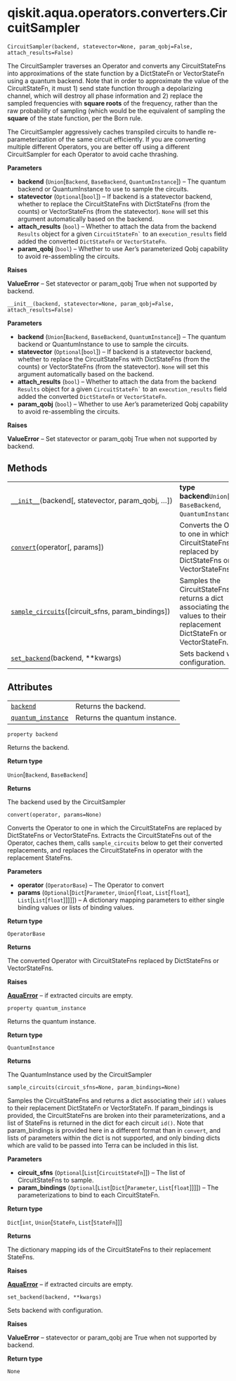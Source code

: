 <span id="qiskit-aqua-operators-converters-circuitsampler" />

# qiskit.aqua.operators.converters.CircuitSampler

<span id="undefined" />

`CircuitSampler(backend, statevector=None, param_qobj=False, attach_results=False)`

The CircuitSampler traverses an Operator and converts any CircuitStateFns into approximations of the state function by a DictStateFn or VectorStateFn using a quantum backend. Note that in order to approximate the value of the CircuitStateFn, it must 1) send state function through a depolarizing channel, which will destroy all phase information and 2) replace the sampled frequencies with **square roots** of the frequency, rather than the raw probability of sampling (which would be the equivalent of sampling the **square** of the state function, per the Born rule.

The CircuitSampler aggressively caches transpiled circuits to handle re-parameterization of the same circuit efficiently. If you are converting multiple different Operators, you are better off using a different CircuitSampler for each Operator to avoid cache thrashing.

**Parameters**

*   **backend** (`Union`\[`Backend`, `BaseBackend`, `QuantumInstance`]) – The quantum backend or QuantumInstance to use to sample the circuits.
*   **statevector** (`Optional`\[`bool`]) – If backend is a statevector backend, whether to replace the CircuitStateFns with DictStateFns (from the counts) or VectorStateFns (from the statevector). `None` will set this argument automatically based on the backend.
*   **attach\_results** (`bool`) – Whether to attach the data from the backend `Results` object for a given `` CircuitStateFn` `` to an `execution_results` field added the converted `DictStateFn` or `VectorStateFn`.
*   **param\_qobj** (`bool`) – Whether to use Aer’s parameterized Qobj capability to avoid re-assembling the circuits.

**Raises**

**ValueError** – Set statevector or param\_qobj True when not supported by backend.

<span id="undefined" />

`__init__(backend, statevector=None, param_qobj=False, attach_results=False)`

**Parameters**

*   **backend** (`Union`\[`Backend`, `BaseBackend`, `QuantumInstance`]) – The quantum backend or QuantumInstance to use to sample the circuits.
*   **statevector** (`Optional`\[`bool`]) – If backend is a statevector backend, whether to replace the CircuitStateFns with DictStateFns (from the counts) or VectorStateFns (from the statevector). `None` will set this argument automatically based on the backend.
*   **attach\_results** (`bool`) – Whether to attach the data from the backend `Results` object for a given `` CircuitStateFn` `` to an `execution_results` field added the converted `DictStateFn` or `VectorStateFn`.
*   **param\_qobj** (`bool`) – Whether to use Aer’s parameterized Qobj capability to avoid re-assembling the circuits.

**Raises**

**ValueError** – Set statevector or param\_qobj True when not supported by backend.

## Methods

|                                                                                                                                                                                            |                                                                                                                                   |
| ------------------------------------------------------------------------------------------------------------------------------------------------------------------------------------------ | --------------------------------------------------------------------------------------------------------------------------------- |
| [`__init__`](#qiskit.aqua.operators.converters.CircuitSampler.__init__ "qiskit.aqua.operators.converters.CircuitSampler.__init__")(backend\[, statevector, param\_qobj, …])                | **type backend**`Union`\[`Backend`, `BaseBackend`, `QuantumInstance`]                                                             |
| [`convert`](#qiskit.aqua.operators.converters.CircuitSampler.convert "qiskit.aqua.operators.converters.CircuitSampler.convert")(operator\[, params])                                       | Converts the Operator to one in which the CircuitStateFns are replaced by DictStateFns or VectorStateFns.                         |
| [`sample_circuits`](#qiskit.aqua.operators.converters.CircuitSampler.sample_circuits "qiskit.aqua.operators.converters.CircuitSampler.sample_circuits")(\[circuit\_sfns, param\_bindings]) | Samples the CircuitStateFns and returns a dict associating their `id()` values to their replacement DictStateFn or VectorStateFn. |
| [`set_backend`](#qiskit.aqua.operators.converters.CircuitSampler.set_backend "qiskit.aqua.operators.converters.CircuitSampler.set_backend")(backend, \*\*kwargs)                           | Sets backend with configuration.                                                                                                  |

## Attributes

|                                                                                                                                                            |                               |
| ---------------------------------------------------------------------------------------------------------------------------------------------------------- | ----------------------------- |
| [`backend`](#qiskit.aqua.operators.converters.CircuitSampler.backend "qiskit.aqua.operators.converters.CircuitSampler.backend")                            | Returns the backend.          |
| [`quantum_instance`](#qiskit.aqua.operators.converters.CircuitSampler.quantum_instance "qiskit.aqua.operators.converters.CircuitSampler.quantum_instance") | Returns the quantum instance. |

<span id="undefined" />

`property backend`

Returns the backend.

**Return type**

`Union`\[`Backend`, `BaseBackend`]

**Returns**

The backend used by the CircuitSampler

<span id="undefined" />

`convert(operator, params=None)`

Converts the Operator to one in which the CircuitStateFns are replaced by DictStateFns or VectorStateFns. Extracts the CircuitStateFns out of the Operator, caches them, calls `sample_circuits` below to get their converted replacements, and replaces the CircuitStateFns in operator with the replacement StateFns.

**Parameters**

*   **operator** (`OperatorBase`) – The Operator to convert
*   **params** (`Optional`\[`Dict`\[`Parameter`, `Union`\[`float`, `List`\[`float`], `List`\[`List`\[`float`]]]]]) – A dictionary mapping parameters to either single binding values or lists of binding values.

**Return type**

`OperatorBase`

**Returns**

The converted Operator with CircuitStateFns replaced by DictStateFns or VectorStateFns.

**Raises**

[**AquaError**](qiskit.aqua.AquaError#qiskit.aqua.AquaError "qiskit.aqua.AquaError") – if extracted circuits are empty.

<span id="undefined" />

`property quantum_instance`

Returns the quantum instance.

**Return type**

`QuantumInstance`

**Returns**

The QuantumInstance used by the CircuitSampler

<span id="undefined" />

`sample_circuits(circuit_sfns=None, param_bindings=None)`

Samples the CircuitStateFns and returns a dict associating their `id()` values to their replacement DictStateFn or VectorStateFn. If param\_bindings is provided, the CircuitStateFns are broken into their parameterizations, and a list of StateFns is returned in the dict for each circuit `id()`. Note that param\_bindings is provided here in a different format than in `convert`, and lists of parameters within the dict is not supported, and only binding dicts which are valid to be passed into Terra can be included in this list.

**Parameters**

*   **circuit\_sfns** (`Optional`\[`List`\[`CircuitStateFn`]]) – The list of CircuitStateFns to sample.
*   **param\_bindings** (`Optional`\[`List`\[`Dict`\[`Parameter`, `List`\[`float`]]]]) – The parameterizations to bind to each CircuitStateFn.

**Return type**

`Dict`\[`int`, `Union`\[`StateFn`, `List`\[`StateFn`]]]

**Returns**

The dictionary mapping ids of the CircuitStateFns to their replacement StateFns.

**Raises**

[**AquaError**](qiskit.aqua.AquaError#qiskit.aqua.AquaError "qiskit.aqua.AquaError") – if extracted circuits are empty.

<span id="undefined" />

`set_backend(backend, **kwargs)`

Sets backend with configuration.

**Raises**

**ValueError** – statevector or param\_qobj are True when not supported by backend.

**Return type**

`None`
